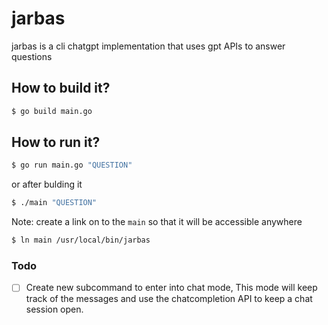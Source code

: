 # jarbas
jarbas is a cli chatgpt implementation that uses gpt APIs to answer questions

## How to build it?

```bash
$ go build main.go
```

## How to run it?

```bash
$ go run main.go "QUESTION"
```
or after bulding it
```bash
$ ./main "QUESTION"
```

Note: create a link on to the `main` so that it will be accessible anywhere
```bash
$ ln main /usr/local/bin/jarbas
```


### Todo
- [ ] Create new subcommand to enter into chat mode, This mode will keep track of the messages and use the chatcompletion API to keep a chat session open. 
